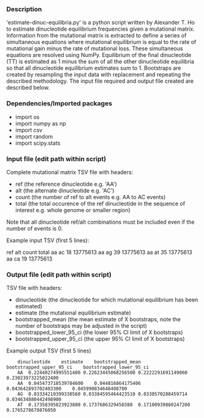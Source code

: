 ### Description ###

'estimate-dinuc-equilibria.py' is a python script written by Alexander T. Ho to estimate dinucleotide equilibrium frequencies given a mutational matrix. Information from the mutational matrix is extracted to define a series of simultaneous equations where mutational equilibrium is equal to the rate of mutational gain minus the rate of mutational loss. These simultaneous equations are resolved using NumPy. Equilibrium of the final dinucleotide (TT) is estimated as 1 minus the sum of all the other dinucleotide equilibria so that all dinucleotide equilibrium estimates sum to 1. Bootstraps are created by resampling the input data with replacement and repeating the described methodology. The input file required and output file created are described below.

### Dependencies/Imported packages ###

- import os
- import numpy as np
- import csv
- import random
- import scipy.stats

### Input file (edit path within script) ###

Complete mutational matrix TSV file with headers:

  - ref (the reference dinucleotide e.g. 'AA')
  - alt (the alternate dinucleotide e.g. 'AC')
  - count (the number of ref to alt events e.g. AA to AC events)
  - total (the total occurence of the ref dinucleotide in the sequence of interest e.g. whole genome or smaller region)

Note that all dinucleotide ref/alt combinations must be included even if the number of events is 0.

Example input TSV (first 5 lines):

ref	alt	count	total
aa	ac	18	13775613
aa	ag	39	13775613
aa	at	35	13775613
aa	ca	19	13775613

### Output file (edit path within script) ###

TSV file with headers:

- dinucleotide (the dinucleotide for which mutational equilibrium has been estimated)
- estimate (the mutational equilibrium estimate)
- bootstrapped_mean (the mean estimate of X bootstraps, note the number of bootstraps may be adjusted in the script)
- bootstrapped_lower_95_ci (the lower 95% CI limit of X bootstraps)
- bootstrapped_upper_95_ci (the upper 95% CI limit of X bootstraps)

Example output TSV (first 5 lines)

		dinucleotide	estimate	bootstrapped_mean	bootstrapped_upper_95_ci	bootstrapped_lower_95_ci
		AA	0.22440274995551400	0.22623445068256500	0.2222291691149060	0.23023973225022400
		AA	0.045473718539784600	0.044816864175406	0.043642893702403300	0.045990834648408700
		AG	0.03334210399338560	0.03384595464423510	0.0330570288459714	0.034634880442498900
		AT	0.17358395823923800	0.1737686329450380	0.17100939880247200	0.1765278670876050

